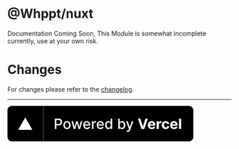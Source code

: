 # @Whppt/nuxt

Documentation Coming Soon, This Module is somewhat incomplete currently, use at your own risk.

# Changes
For changes please refer to the [changelog](./CHANGELOG.md).

---
![Powered By Vercel](./assets/powered-by-vercel.svg)
